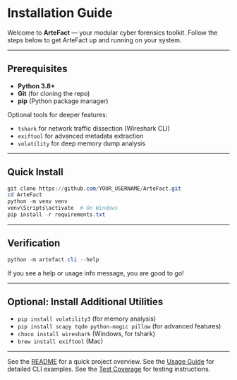 # Installation Guide

Welcome to **ArteFact** — your modular cyber forensics toolkit. Follow the steps below to get ArteFact up and running on your system.

---

## Prerequisites

- **Python 3.8+**
- **Git** (for cloning the repo)
- **pip** (Python package manager)

Optional tools for deeper features:
- `tshark` for network traffic dissection (Wireshark CLI)
- `exiftool` for advanced metadata extraction
- `volatility` for deep memory dump analysis

---

## Quick Install

```powershell
git clone https://github.com/YOUR_USERNAME/ArteFact.git
cd ArteFact
python -m venv venv
venv\Scripts\activate  # On Windows
pip install -r requirements.txt
```

---

## Verification

```powershell
python -m artefact.cli --help
```

If you see a help or usage info message, you are good to go!

---

## Optional: Install Additional Utilities

- `pip install volatility3` (for memory analysis)
- `pip install scapy tqdm python-magic pillow` (for advanced features)
- `choco install wireshark` (Windows, for tshark)
- `brew install exiftool` (Mac)

---

See the [README](../README.md) for a quick project overview.
See the [Usage Guide](./usage.md) for detailed CLI examples.
See the [Test Coverage](./coverage.md) for testing instructions.